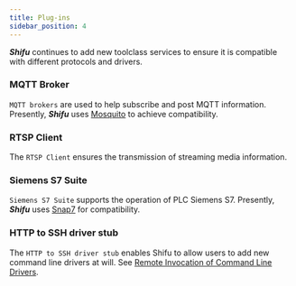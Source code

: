 ```yaml
---
title: Plug-ins
sidebar_position: 4
---
```


***Shifu*** continues to add new toolclass services to ensure it is compatible with different protocols and drivers.

### MQTT Broker

`MQTT brokers` are used to help subscribe and post MQTT information. Presently, ***Shifu*** uses [Mosquito](https://mosquitto.org/) to achieve compatibility.

### RTSP Client

The `RTSP Client` ensures the transmission of streaming media information.

### Siemens S7 Suite

`Siemens S7 Suite` supports the operation of PLC Siemens S7. Presently, ***Shifu*** uses [Snap7](http://snap7.sourceforge.net/) for compatibility.

### HTTP to SSH driver stub

The `HTTP to SSH driver stub` enables Shifu to allow users to add new command line drivers at will. See [Remote Invocation of Command Line Drivers](shifu-advanced-functions/remote-driver-execution.md).
